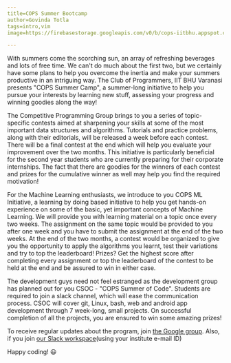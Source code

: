 ```yaml
---
title=COPS Summer Bootcamp
author=Govinda Totla
tags=intro,vim
image=https://firebasestorage.googleapis.com/v0/b/cops-iitbhu.appspot.com/o/logo.jpg?alt=media&token=d6f4c531-bec6-483e-83b3-166861c19d35

---
```


With summers come the scorching sun, an array of refreshing beverages and lots of free time. We can't do much about the first two, but we certainly have some plans to help you overcome the inertia and make your summers productive in an intriguing way. The Club of Programmers, IIT BHU Varanasi presents "COPS Summer Camp", a summer-long initiative to help you pursue your interests by learning new stuff, assessing your progress and winning goodies along the way!

The Competitive Programming Group brings to you a series of topic-specific contests aimed at sharpening your skills at some of the most important data structures and algorithms. Tutorials and practice problems, along with their editorials, will be released a week before each contest. There will be a final contest at the end which will help you evaluate your improvement over the two months. This initiative is particularly beneficial for the second year students who are currently preparing for their corporate internships. The fact that there are goodies for the winners of each contest and prizes for the cumulative winner as well may help you find the required motivation!

For the Machine Learning enthusiasts, we introduce to you COPS ML Initiative, a learning by doing based initiative to help you get hands-on experience on some of the basic, yet important concepts of Machine Learning. We will provide you with learning material on a topic once every two weeks. The assignment on the same topic would be provided to you after one week and you have to submit the assignment at the end of the two weeks. At the end of the two months, a contest would be organized to give you the opportunity to apply the algorithms you learnt, test their variations and try to top the leaderboard! Prizes? Get the highest score after completing every assignment or top the leaderboard of the contest to be held at the end and be assured to win in either case.

The development guys need not feel estranged as the development group has planned out for you CSOC - "COPS Summer of Code". Students are required to join a slack channel, which will ease the communication process. CSOC will cover git, Linux, bash, web and android app development through 7 week-long, small projects. On successful completion of all the projects, you are ensured to win some amazing prizes!

To receive regular updates about the program, join [the Google group](https://groups.google.com/forum/#!forum/cops-summer-bootcamp). Also, if you join [our Slack workspace](http://cops-iitbhu.slack.com)(using your institute e-mail ID)

Happy coding! :smiley:
